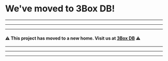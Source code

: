 
# We've moved to 3Box DB!

---
---
---


#### ⚠️ This project has moved to a new home. Visit us at [3Box DB](https://www.github.com/uport-project/3box) ⚠️


---
---
---
